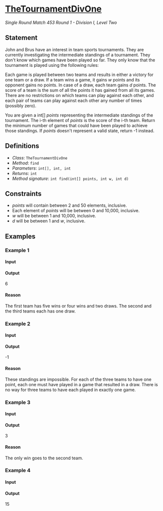 # [TheTournamentDivOne](/tc?module=ProblemDetail&rd=13907&pm=10685)
*Single Round Match 453 Round 1 - Division I, Level Two*

## Statement
John and Brus have an interest in team sports tournaments.
They are currently investigating the intermediate standings of a tournament.
They don't know which games have been played so far.
They only know that the tournament is played using the following rules:

Each game is played between two teams and results in either a victory for one team or a draw.
If a team wins a game, it gains *w* points and its opponent gains no points.
In case of a draw, each team gains *d* points.
The score of a team is the sum of all the points it has gained from all its games.
There are no restrictions on which teams can play against each other, and each pair of teams can play against each other any number of times (possibly zero).

You are given a int[] *points* representing the intermediate standings of the tournament.
The i-th element of *points* is the score of the i-th team.
Return the minimum number of games that could have been played to achieve those standings.
If *points* doesn't represent a valid state, return -1 instead.

## Definitions
- *Class*: `TheTournamentDivOne`
- *Method*: `find`
- *Parameters*: `int[], int, int`
- *Returns*: `int`
- *Method signature*: `int find(int[] points, int w, int d)`

## Constraints
- *points* will contain between 2 and 50 elements, inclusive.
- Each element of *points* will be between 0 and 10,000, inclusive.
- *w* will be between 1 and 10,000, inclusive.
- *d* will be between 1 and *w*, inclusive.

## Examples
### Example 1
#### Input
<c></c>
#### Output
<c>6</c>
#### Reason
The first team has five wins or four wins and two draws.
The second and the third teams each has one draw.

### Example 2
#### Input
<c></c>
#### Output
<c>-1</c>
#### Reason
These standings are impossible.
For each of the three teams to have one point, each one must have played in a game that resulted in a draw.
There is no way for three teams to have each played in exactly one game.

### Example 3
#### Input
<c></c>
#### Output
<c>3</c>
#### Reason
The only win goes to the second team.

### Example 4
#### Input
<c></c>
#### Output
<c>15</c>

